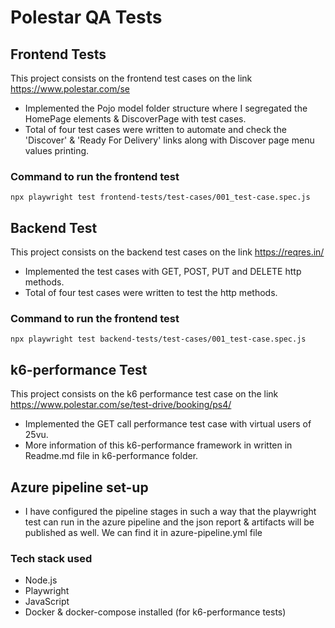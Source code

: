 # Polestar QA Tests

## Frontend Tests

This project consists on the frontend test cases on the link https://www.polestar.com/se

- Implemented the Pojo model folder structure where I segregated the HomePage elements & DiscoverPage with test cases.
- Total of four test cases were written to automate and check the 'Discover' & 'Ready For Delivery' links along with Discover page menu values printing.

### Command to run the frontend test

```
npx playwright test frontend-tests/test-cases/001_test-case.spec.js
```

## Backend Test

This project consists on the backend test cases on the link https://reqres.in/

- Implemented the test cases with GET, POST, PUT and DELETE http methods.
- Total of four test cases were written to test the http methods.

### Command to run the frontend test

```
npx playwright test backend-tests/test-cases/001_test-case.spec.js
```

## k6-performance Test

This project consists on the k6 performance test case on the link https://www.polestar.com/se/test-drive/booking/ps4/

- Implemented the GET call performance test case with virtual users of 25vu.
- More information of this k6-performance framework in written in Readme.md file in k6-performance folder.

## Azure pipeline set-up

- I have configured the pipeline stages in such a way that the playwright test can run in the azure pipeline and the json report & artifacts will be published as well. We can find it in azure-pipeline.yml file

### Tech stack used

- Node.js
- Playwright
- JavaScript  
- Docker & docker-compose installed (for k6-performance tests)

